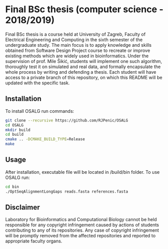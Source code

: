 # Final BSc thesis (computer science - 2018/2019)

Final BSc thesis is a course held at University of Zagreb, Faculty of Electrical Engineering and Computing in the sixth semester of the undergraduate study. The main focus is to apply knowledge and skills obtained from Software Design Project course to recreate or improve existing methods which are widely used in bioinformatics. Under the supervision of prof. Mile Šikić, students will implement one such algorithm, thoroughly test it on simulated and real data, and formally encapsulate the whole process by writing and defending a thesis. Each student will have access to a private branch of this repository, on which this README will be updated with the specific task.

## Installation

To install OSALG run commands:

```bash
git clone --recursive https://github.com/RJPenic/OSALG
cd OSALG
mkdir build
cd build
cmake .. -DCMAKE_BUILD_TYPE=Release
make
```

## Usage

After installation, executable file will be located in /build/bin folder. To use OSALG run:
```bash
cd bin
./OptSeqAlignmentLongGaps reads.fasta references.fasta
```

## Disclaimer

Laboratory for Bioinformatics and Computational Biology cannot be held responsible for any copyright infringement caused by actions of students contributing to any of its repositories. Any case of copyright infringement will be promptly removed from the affected repositories and reported to appropriate faculty organs.
